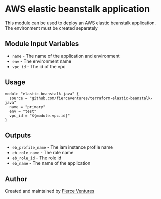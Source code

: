 # AWS elastic beanstalk application

This module can be used to deploy an AWS elastic beanstalk application. The environment must be created separately

Module Input Variables
----------------------

- `name` - The name of the application and environment
- `env` - The environment name
- `vpc_id` - The id of the vpc

Usage 
-----

```hcl
module "elastic-beanstalk-java" {
  source = "github.com/fierceventures/terraform-elastic-beanstalk-java"
  name = "primary"
  env = "test"
  vpc_id = "${module.vpc.id}"
}
```

Outputs
-------
- `eb_profile_name` - The iam instance profile name 
- `eb_role_name` - The role name 
- `eb_role_id` - The role id 
- `eb_name` - The name of the application

Author
------
Created and maintained by [Fierce Ventures](https://github.com/fierceventures/)
